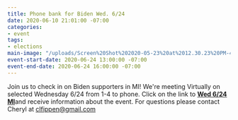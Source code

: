 ```yaml
---
title: Phone bank for Biden Wed. 6/24
date: 2020-06-10 21:01:00 -07:00
categories:
- event
tags:
- elections
main-image: "/uploads/Screen%20Shot%202020-05-23%20at%2012.30.23%20PM-432616.png"
event-start-date: 2020-06-24 13:00:00 -07:00
event-end-date: 2020-06-24 16:00:00 -07:00
---
```


Join us to check in on Biden supporters in MI! 
We're meeting Virtually on selected Wednesday 6/24 from 1-4 to phone.  Click on the link to [**Wed 6/24 MI**](https://docs.google.com/forms/d/e/1FAIpQLSeyGqP2kvFMLedltCD6aFKGLfcwCrFrl4br2xtZLKapRju4Og/viewform)and receive information about the event. For questions please contact Cheryl at clfippen@gmail.com
